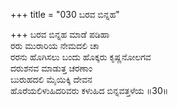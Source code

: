+++
title = "030 ಬರವ ಬಿನ್ನಹ"

+++
ಬರವ ಬಿನ್ನಹ ಮಾಡೆ ಪಡಿಹಾ  
ರರು ಮುರಾರಿಯ ನೇಮದಲಿ ಚಾ  
ರರನು ಹೊಗಿಸಲು ಬಂದು ಹೊಕ್ಕರು ಕೃಷ್ಣನೋಲಗವ  
ದರುಶನವ ಮಾಡುತ್ತ ಚರಣಾಂ  
ಬುರುಹದಲಿ ಮೈಯಿಕ್ಕಿ ದೇವನ  
ಹೊರೆಯಲಿಳುಹಿದರಿವರು ಕಳುಹಿದ ಬಿನ್ನವತ್ತಳೆಯ      ॥30॥